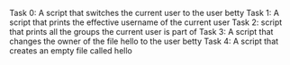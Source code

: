 Task 0: A script that switches the current user to the user betty
Task 1: A script that prints the effective username of the current user
Task 2: script that prints all the groups the current user is part of
Task 3: A script that changes the owner of the file hello to the user betty
Task 4: A script that creates an empty file called hello
